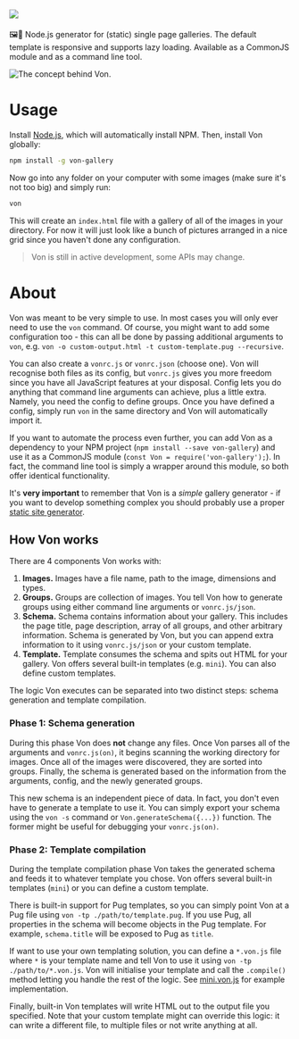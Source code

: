 # ![](https://s3-eu-central-1.amazonaws.com/foxypanda-ghost/2017/11/von-small.png)

🖼️🤔 Node.js generator for (static) single page galleries. The default template is responsive and supports lazy loading.
Available as a CommonJS module and as a command line tool.

![The concept behind Von.](https://s3-eu-central-1.amazonaws.com/foxypanda-ghost/2017/12/von-concept.png)

# Usage

Install [Node.js](https://nodejs.org/en/), which will automatically install NPM. Then, install Von globally:

```bash
npm install -g von-gallery
```

Now go into any folder on your computer with some images (make sure it's not too big) and simply run:

```bash
von
```

This will create an `index.html` file with a gallery of all of the images in your directory. For now it will just look
like a bunch of pictures arranged in a nice grid since you haven't done any configuration. 

> Von is still in active development, some APIs may change.

# About

Von was meant to be very simple to use. In most cases you will only ever need to use the `von` command. Of course, you
might want to add some configuration too - this can all be done by passing additional arguments to `von`, e.g.
`von -o custom-output.html -t custom-template.pug --recursive`.

You can also create a `vonrc.js` or `vonrc.json` (choose one). Von will recognise both files as its config, but
`vonrc.js` gives you more freedom since you have all JavaScript features at your disposal. Config lets you do anything
that command line arguments can achieve, plus a little extra. Namely, you need the config to define groups. Once you
have defined a config, simply run `von` in the same directory and Von will automatically import it.

If you want to automate the process even further, you can add Von as a dependency to your NPM project
(`npm install --save von-gallery`) and use it as a CommonJS module (`const Von = require('von-gallery');`). In fact,
the command line tool is simply a wrapper around this module, so both offer identical functionality.

It's **very important** to remember that Von is a *simple* gallery generator - if you want to develop something complex
you should probably use a proper [static site generator](https://www.staticgen.com/). 

## How Von works

There are 4 components Von works with:

1. **Images.** Images have a file name, path to the image, dimensions and types.
2. **Groups.** Groups are collection of images. You tell Von how to generate groups using either command line arguments 
or `vonrc.js/json`.
3. **Schema.** Schema contains information about your gallery. This includes the page title, page description, array of
all groups, and other arbitrary information. Schema is generated by Von, but you can append extra information to it
using `vonrc.js/json` or your custom template.
4. **Template.** Template consumes the schema and spits out HTML for your gallery. Von offers several built-in templates
(e.g. `mini`). You can also define custom templates.

The logic Von executes can be separated into two distinct steps: schema generation and template compilation.

### Phase 1: Schema generation

During this phase Von does **not** change any files. Once Von parses all of the arguments and `vonrc.js(on)`, it begins
scanning the working directory for images. Once all of the images were discovered, they are sorted into groups. Finally,
the schema is generated based on the information from the arguments, config, and the newly generated groups.

This new schema is an independent piece of data. In fact, you don't even have to generate a template to use it. You can
simply export your schema using the `von -s` command or `Von.generateSchema({...})` function. The former might be useful
for debugging your `vonrc.js(on)`.  

### Phase 2: Template compilation

During the template compilation phase Von takes the generated schema and feeds it to whatever template you chose. Von
offers several built-in templates (`mini`) or you can define a custom template.

There is built-in support for Pug templates, so you can simply point Von at a Pug file using
`von -tp ./path/to/template.pug`. If you use Pug, all properties in the schema will become objects in the Pug template.
For example, `schema.title` will be exposed to Pug as `title`. 

If want to use your own templating solution, you can define a `*.von.js` file where `*` is your template name and tell
Von to use it using `von -tp ./path/to/*.von.js`. Von will initialise your template and call the `.compile()` method
letting you handle the rest of the logic. See [mini.von.js](./templates/mini/mini.von.js) for example implementation. 

Finally, built-in Von templates will write HTML out to the output file you specified. Note that your custom template
might can override this logic: it can write a different file, to multiple files or not write anything at all. 
